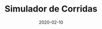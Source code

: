 ---
template: SingleToy
title: Simulador de Corridas
status: Featured / Published
date: '2020-02-10'
featuredImage: https://brincadeira.co/products/list_simulador.png
price: R$250,00
excerpt: >-
  Este é um texto de espaço reservado para garantir que as palavras apareça
  corretamente no seu site. Este texto será substituído assim que o site está
  completo. No momento, você está lendo um texto escrito em português.
categories:
  - category: Outros
meta:
  canonicalLink: 'https://brincadeira.co/brinquedos/simulador-de-corridas/'
  noindex: false
  title: Simulador de Corridas
  description: Eu sou realmente mais uma pessoa de apartamento. Eu sou realmente mais uma pessoa de apartamento. Eu não sou um assassino. Me faz um ... cientista. Diga a ele que o tempo é essencial.
---